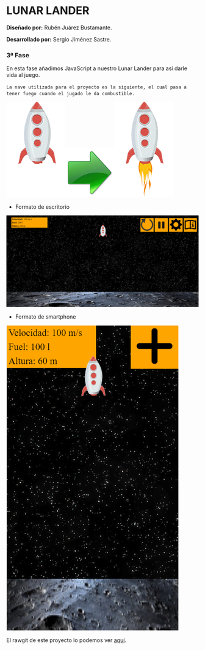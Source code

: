 # LUNAR LANDER

__Diseñado por:__ Rubén Juárez Bustamante.

__Desarrollado por:__ Sergio Jiménez Sastre.

### 3ª Fase

En esta fase añadimos JavaScript a nuestro Lunar Lander para así darle vida al juego.

`La nave utilizada para el proyecto es la siguiente, el cual pasa a tener fuego cuando el jugado le da combustible.`

![Nave](https://github.com/sergjime/Lunar-Landing/blob/master/img/Nave.png)![Flecha](https://github.com/sergjime/Lunar-Landing/blob/master/img/Right3Green.png)![NaveConFuego](https://github.com/sergjime/Lunar-Landing/blob/master/img/NaveFuego.gif)

* Formato de escritorio

![Aspecto Lunar Lander en desktop](https://github.com/sergjime/Lunar-Landing/blob/master/img/aspecto.png)

* Formato de smartphone

![Aspecto Lunar Lander en smartphone](https://github.com/sergjime/Lunar-Landing/blob/master/img/aspecto_m.png)

El rawgit de este proyecto lo podemos ver [aquí](https://rawgit.com/sergjime/Lunar-Landing/master/index.html).
